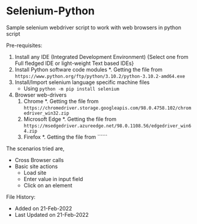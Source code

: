 # Selenium-Python
Sample selenium webdriver script to work with web browsers in python script 

Pre-requisites:
 1. Install any IDE (Integrated Development Environment) {Select one from Full fledged IDE or light-weight Text based IDEs}
 2. Install Python software code modules
    *. Getting the file from ```https://www.python.org/ftp/python/3.10.2/python-3.10.2-amd64.exe```
 3. Install/Import selenium language specific machine files
    * Using ```python -m pip install selenium```
 4. Browser web-drivers
    1. Chrome
       *. Getting the file from ```https://chromedriver.storage.googleapis.com/98.0.4758.102/chromedriver_win32.zip```
    2. Microsoft Edge
       *. Getting the file from ```https://msedgedriver.azureedge.net/98.0.1108.56/edgedriver_win64.zip```
    3. Firefox
       *. Getting the file from ``````

The scenarios tried are,
 * Cross Browser calls
 * Basic site actions
   * Load site
   * Enter value in input field
   * Click on an element
   
File History:
 * Added on 21-Feb-2022
 * Last Updated on 21-Feb-2022
